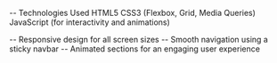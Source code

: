 -- Technologies Used
HTML5
CSS3 (Flexbox, Grid, Media Queries)
JavaScript (for interactivity and animations)

-- Responsive design for all screen sizes
-- Smooth navigation using a sticky navbar
-- Animated sections for an engaging user experience
